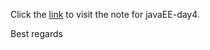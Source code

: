 Click the [link](https://stardream-x.github.io/2022/10/13/JavaEEnote4/) to visit the note for javaEE-day4.

Best regards